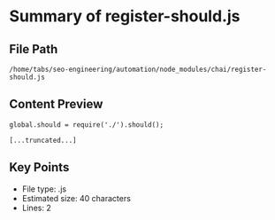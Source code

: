 # Summary of register-should.js
  
## File Path
`/home/tabs/seo-engineering/automation/node_modules/chai/register-should.js`

## Content Preview
```
global.should = require('./').should();

[...truncated...]
```

## Key Points
- File type: .js
- Estimated size: 40 characters
- Lines: 2
